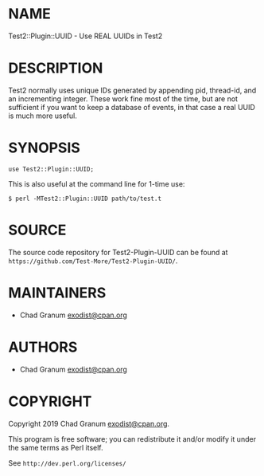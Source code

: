 # NAME

Test2::Plugin::UUID - Use REAL UUIDs in Test2

# DESCRIPTION

Test2 normally uses unique IDs generated by appending pid, thread-id, and an
incrementing integer. These work fine most of the time, but are not sufficient
if you want to keep a database of events, in that case a real UUID is much more
useful.

# SYNOPSIS

    use Test2::Plugin::UUID;

This is also useful at the command line for 1-time use:

    $ perl -MTest2::Plugin::UUID path/to/test.t

# SOURCE

The source code repository for Test2-Plugin-UUID can be found at
`https://github.com/Test-More/Test2-Plugin-UUID/`.

# MAINTAINERS

- Chad Granum <exodist@cpan.org>

# AUTHORS

- Chad Granum <exodist@cpan.org>

# COPYRIGHT

Copyright 2019 Chad Granum <exodist@cpan.org>.

This program is free software; you can redistribute it and/or
modify it under the same terms as Perl itself.

See `http://dev.perl.org/licenses/`
